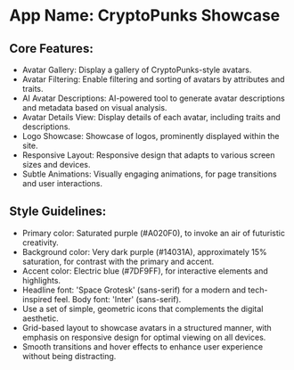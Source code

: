 # **App Name**: CryptoPunks Showcase

## Core Features:

- Avatar Gallery: Display a gallery of CryptoPunks-style avatars.
- Avatar Filtering: Enable filtering and sorting of avatars by attributes and traits.
- AI Avatar Descriptions: AI-powered tool to generate avatar descriptions and metadata based on visual analysis.
- Avatar Details View: Display details of each avatar, including traits and descriptions.
- Logo Showcase: Showcase of logos, prominently displayed within the site.
- Responsive Layout: Responsive design that adapts to various screen sizes and devices.
- Subtle Animations: Visually engaging animations, for page transitions and user interactions.

## Style Guidelines:

- Primary color: Saturated purple (#A020F0), to invoke an air of futuristic creativity.
- Background color: Very dark purple (#14031A), approximately 15% saturation, for contrast with the primary and accent.
- Accent color: Electric blue (#7DF9FF), for interactive elements and highlights.
- Headline font: 'Space Grotesk' (sans-serif) for a modern and tech-inspired feel. Body font: 'Inter' (sans-serif).
- Use a set of simple, geometric icons that complements the digital aesthetic.
- Grid-based layout to showcase avatars in a structured manner, with emphasis on responsive design for optimal viewing on all devices.
- Smooth transitions and hover effects to enhance user experience without being distracting.